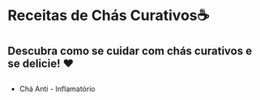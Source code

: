 # Receitas de Chás Curativos☕ 



## Descubra como se cuidar com chás curativos e se delicie! ♥ 

##  

- Chá Anti - Inflamatório
